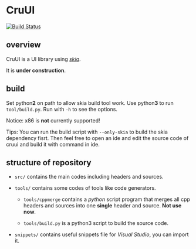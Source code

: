 # CruUI

[![Build Status](https://dev.azure.com/crupest/CruUI/_apis/build/status/crupest.CruUI)](https://dev.azure.com/crupest/CruUI/_build/latest?definitionId=5)

## overview

CruUI is a UI library using [*skia*](https://skia.org/).

It is **under construction**.

## build

Set python**2** on path to allow skia build tool work. Use python**3** to run `tool/build.py`. Run with `-h` to see the options.

Notice: x86 is **not** currently supported!

Tips: You can run the build script with `--only-skia` to build the skia dependency fisrt. Then feel free to open an ide and edit the source code of cruui and build it with command in ide.

## structure of repository

- `src/` contains the main codes including headers and sources.

- `tools/` contains some codes of tools like code generators.

    - `tools/cppmerge` contains a *python* script program that merges all cpp headers and sources into one **single** header and source. **Not use now**.

    - `tools/build.py` is a python3 script to build the source code.

- `snippets/` contains useful snippets file for *Visual Studio*, you can import it.
